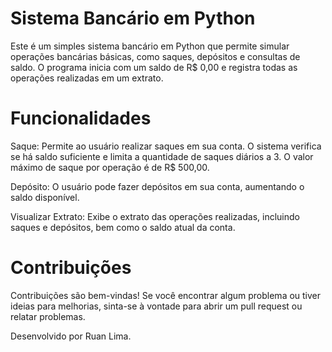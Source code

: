 # Sistema Bancário em Python
Este é um simples sistema bancário em Python que permite simular operações bancárias básicas, como saques, depósitos e consultas de saldo. O programa inicia com um saldo de R$ 0,00 e registra todas as operações realizadas em um extrato.

# Funcionalidades
Saque: Permite ao usuário realizar saques em sua conta. O sistema verifica se há saldo suficiente e limita a quantidade de saques diários a 3. O valor máximo de saque por operação é de R$ 500,00.

Depósito: O usuário pode fazer depósitos em sua conta, aumentando o saldo disponível.

Visualizar Extrato: Exibe o extrato das operações realizadas, incluindo saques e depósitos, bem como o saldo atual da conta.

# Contribuições
Contribuições são bem-vindas! Se você encontrar algum problema ou tiver ideias para melhorias, sinta-se à vontade para abrir um pull request ou relatar problemas.


Desenvolvido por Ruan Lima.
